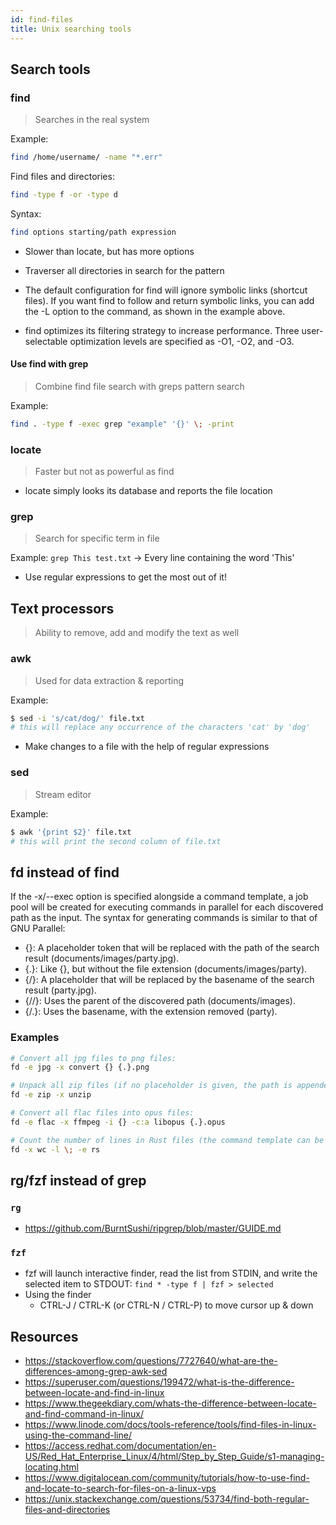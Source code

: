 ```yaml
---
id: find-files
title: Unix searching tools
---
```


## Search tools

### find

> Searches in the real system

Example:

```bash
find /home/username/ -name "*.err"
```

Find files and directories:

```bash
find -type f -or -type d
```

Syntax:

```bash
find options starting/path expression
```

* Slower than locate, but has more options
* Traverser all directories in search for the pattern

* The default configuration for find will ignore symbolic links (shortcut files). If you want find to follow and return symbolic links, you can add the -L option to the command, as shown in the example above.
* find optimizes its filtering strategy to increase performance. Three user-selectable optimization levels are specified as -O1, -O2, and -O3.

#### Use find with grep

> Combine find file search with greps pattern search

Example:

```bash
find . -type f -exec grep "example" '{}' \; -print
```

### locate

> Faster but not as powerful as find

* locate simply looks its database and reports the file location

### grep

> Search for specific term in file

Example: `grep This test.txt` -> Every line containing the word 'This'

* Use regular expressions to get the most out of it!

## Text processors

> Ability to remove, add and modify the text as well

### awk

> Used for data extraction & reporting

Example:

```bash
$ sed -i 's/cat/dog/' file.txt
# this will replace any occurrence of the characters 'cat' by 'dog'
```

* Make changes to a file with the help of regular expressions

### sed

> Stream editor

Example:

```bash
$ awk '{print $2}' file.txt
# this will print the second column of file.txt
```

## fd instead of find

If the -x/--exec option is specified alongside a command template, a job pool will be created for executing commands in parallel for each discovered path as the input. The syntax for generating commands is similar to that of GNU Parallel:

* {}: A placeholder token that will be replaced with the path of the search result (documents/images/party.jpg).
* {.}: Like {}, but without the file extension (documents/images/party).
* {/}: A placeholder that will be replaced by the basename of the search result (party.jpg).
* {//}: Uses the parent of the discovered path (documents/images).
* {/.}: Uses the basename, with the extension removed (party).

### Examples

```bash
# Convert all jpg files to png files:
fd -e jpg -x convert {} {.}.png

# Unpack all zip files (if no placeholder is given, the path is appended):
fd -e zip -x unzip

# Convert all flac files into opus files:
fd -e flac -x ffmpeg -i {} -c:a libopus {.}.opus

# Count the number of lines in Rust files (the command template can be terminated with ';'):
fd -x wc -l \; -e rs
```

## rg/fzf instead of grep

### `rg`

* <https://github.com/BurntSushi/ripgrep/blob/master/GUIDE.md>

### `fzf`

* fzf will launch interactive finder, read the list from STDIN, and write the selected item to STDOUT: `find * -type f | fzf > selected`
* Using the finder
	* CTRL-J / CTRL-K (or CTRL-N / CTRL-P) to move cursor up & down


## Resources

* <https://stackoverflow.com/questions/7727640/what-are-the-differences-among-grep-awk-sed>
* <https://superuser.com/questions/199472/what-is-the-difference-between-locate-and-find-in-linux>
* <https://www.thegeekdiary.com/whats-the-difference-between-locate-and-find-command-in-linux/>
* <https://www.linode.com/docs/tools-reference/tools/find-files-in-linux-using-the-command-line/>
* <https://access.redhat.com/documentation/en-US/Red_Hat_Enterprise_Linux/4/html/Step_by_Step_Guide/s1-managing-locating.html>
* <https://www.digitalocean.com/community/tutorials/how-to-use-find-and-locate-to-search-for-files-on-a-linux-vps>
* <https://unix.stackexchange.com/questions/53734/find-both-regular-files-and-directories>
